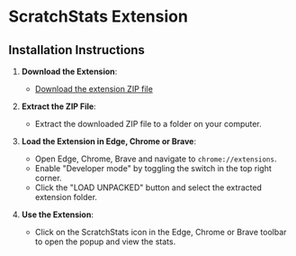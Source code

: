 # ScratchStats Extension

## Installation Instructions

1. **Download the Extension**:
   - [Download the extension ZIP file](https://github.com/SiDaStuff/scratchstats/archive/refs/tags/1.0.zip)

2. **Extract the ZIP File**:
   - Extract the downloaded ZIP file to a folder on your computer.

3. **Load the Extension in Edge, Chrome or Brave**:
   - Open Edge, Chrome, Brave and navigate to `chrome://extensions`.
   - Enable "Developer mode" by toggling the switch in the top right corner.
   - Click the "LOAD UNPACKED" button and select the extracted extension folder.

4. **Use the Extension**:
   - Click on the ScratchStats icon in the Edge, Chrome or Brave toolbar to open the popup and view the stats.

